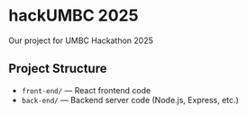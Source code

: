 # hackUMBC 2025
Our project for UMBC Hackathon 2025

## Project Structure

- `front-end/` — React frontend code
- `back-end/` — Backend server code (Node.js, Express, etc.)
